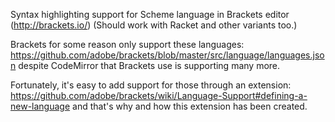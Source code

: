 Syntax highlighting support for Scheme language in Brackets editor (http://brackets.io/)
(Should work with Racket and other variants too.)

Brackets for some reason only support these languages:
https://github.com/adobe/brackets/blob/master/src/language/languages.json
despite CodeMirror that Brackets use is supporting many more.

Fortunately, it's easy to add support for those through an extension:
https://github.com/adobe/brackets/wiki/Language-Support#defining-a-new-language
and that's why and how this extension has been created.
